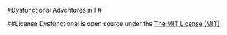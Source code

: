 #Dysfunctional
Adventures in F#

##License
Dysfunctional is open source under the [The MIT License (MIT)](http://www.opensource.org/licenses/mit-license.php)